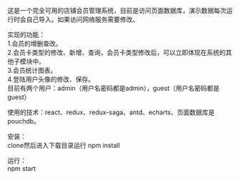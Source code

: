 这是一个完全可用的店铺会员管理系统，目前是访问页面数据库，演示数据每次运行时会自己导入。如果访问网络服务需要修改。  

实现的功能：  
1.会员的增删查改。  
2.会员卡类型的修改、新增、查询，会员卡类型修改后，可以立即体现在系统的其他子模块中。  
3.会员统计图表。  
4.登陆用户头像的修改、保存。  
    目前有两个用户：admin（用户名密码都是admin），guest（用户名密码都是guest）  

使用的技术：react、redux、redux-saga、antd、echarts、页面数据库是pouchdb。  

安装：  
clone然后进入下载目录运行 npm install  

运行：  
npm start  




